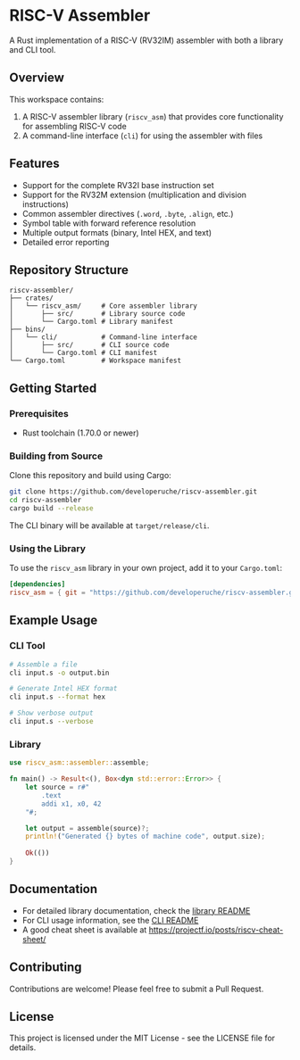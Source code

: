 # RISC-V Assembler

A Rust implementation of a RISC-V (RV32IM) assembler with both a library and CLI tool.

## Overview

This workspace contains:

1. A RISC-V assembler library (`riscv_asm`) that provides core functionality for assembling RISC-V code
2. A command-line interface (`cli`) for using the assembler with files

## Features

- Support for the complete RV32I base instruction set
- Support for the RV32M extension (multiplication and division instructions)
- Common assembler directives (`.word`, `.byte`, `.align`, etc.)
- Symbol table with forward reference resolution
- Multiple output formats (binary, Intel HEX, and text)
- Detailed error reporting

## Repository Structure

```
riscv-assembler/
├── crates/
│   └── riscv_asm/     # Core assembler library
│       ├── src/       # Library source code
│       └── Cargo.toml # Library manifest
├── bins/
│   └── cli/           # Command-line interface
│       ├── src/       # CLI source code
│       └── Cargo.toml # CLI manifest
└── Cargo.toml         # Workspace manifest
```

## Getting Started

### Prerequisites

- Rust toolchain (1.70.0 or newer)

### Building from Source

Clone this repository and build using Cargo:

```bash
git clone https://github.com/developeruche/riscv-assembler.git
cd riscv-assembler
cargo build --release
```

The CLI binary will be available at `target/release/cli`.

### Using the Library

To use the `riscv_asm` library in your own project, add it to your `Cargo.toml`:

```toml
[dependencies]
riscv_asm = { git = "https://github.com/developeruche/riscv-assembler.git" }
```

## Example Usage

### CLI Tool

```bash
# Assemble a file
cli input.s -o output.bin

# Generate Intel HEX format
cli input.s --format hex

# Show verbose output
cli input.s --verbose
```

### Library

```rust
use riscv_asm::assembler::assemble;

fn main() -> Result<(), Box<dyn std::error::Error>> {
    let source = r#"
        .text
        addi x1, x0, 42
    "#;

    let output = assemble(source)?;
    println!("Generated {} bytes of machine code", output.size);
    
    Ok(())
}
```

## Documentation

- For detailed library documentation, check the [library README](crates/riscv_asm/README.md)
- For CLI usage information, see the [CLI README](bins/cli/README.md)
- A good cheat sheet is available at https://projectf.io/posts/riscv-cheat-sheet/

## Contributing

Contributions are welcome! Please feel free to submit a Pull Request.

## License

This project is licensed under the MIT License - see the LICENSE file for details.